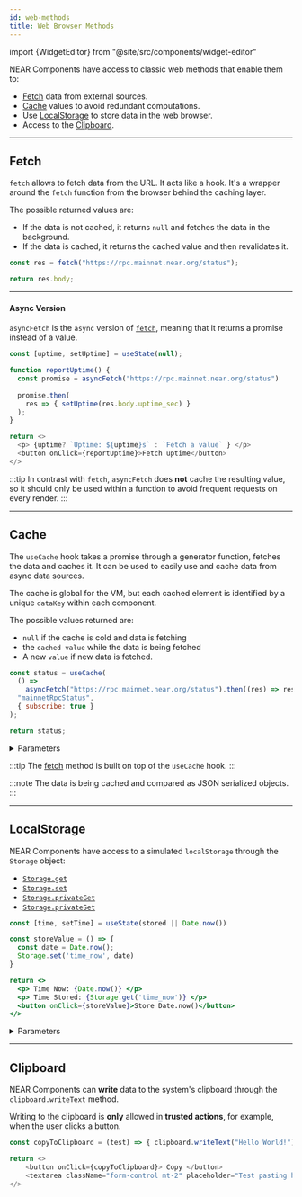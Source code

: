 ```yaml
---
id: web-methods
title: Web Browser Methods
---
```


import {WidgetEditor} from "@site/src/components/widget-editor"

NEAR Components have access to classic web methods that enable them to:

- [Fetch](#fetch) data from external sources.
- [Cache](#cache) values to avoid redundant computations.
- Use [LocalStorage](#localstorage) to store data in the web browser.
- Access to the [Clipboard](#clipboard).

---

## Fetch

`fetch` allows to fetch data from the URL. It acts like a hook. It's a wrapper around the `fetch` function from the browser behind the caching layer.

The possible returned values are:

- If the data is not cached, it returns `null` and fetches the data in the background.
- If the data is cached, it returns the cached value and then revalidates it.

<WidgetEditor height="80">

```js
const res = fetch("https://rpc.mainnet.near.org/status");

return res.body;
```

</WidgetEditor>

<hr className="subsection" />

#### Async Version

`asyncFetch` is the `async` version of [`fetch`](#fetch), meaning that it returns a promise instead of a value.

<WidgetEditor height="80">

```js
const [uptime, setUptime] = useState(null);

function reportUptime() {
  const promise = asyncFetch("https://rpc.mainnet.near.org/status")
  
  promise.then(
    res => { setUptime(res.body.uptime_sec) }
  );
}

return <>
  <p> {uptime? `Uptime: ${uptime}s` : `Fetch a value` } </p>
  <button onClick={reportUptime}>Fetch uptime</button>
</>
```

</WidgetEditor>

:::tip
In contrast with `fetch`, `asyncFetch` does **not** cache the resulting value, so it should only be used within a function to avoid frequent requests on every render.
:::

---

## Cache

The `useCache` hook takes a promise through a generator function, fetches the data and caches it. It can be used to easily use and cache data from async data sources.

The cache is global for the VM, but each cached element is identified by a unique `dataKey` within each component.

The possible values returned are:

- `null` if the cache is cold and data is fetching
- the `cached value` while the data is being fetched
- A new `value` if new data is fetched.

<WidgetEditor>

```js
const status = useCache(
  () =>
    asyncFetch("https://rpc.mainnet.near.org/status").then((res) => res.body),
  "mainnetRpcStatus",
  { subscribe: true }
);

return status;
```

</WidgetEditor>

<details markdown="1">
<summary> Parameters </summary>

| param              | required     | type   | description                                                                                             |
| ------------------ | ------------ | ------ | ------------------------------------------------------------------------------------------------------- |
| `promiseGenerator` | **required** | object | a function that returns a promise, which generates data.                                |
| `dataKey`          | **required** | object | the unique name (within the current component) to identify the data. |
| `options`          | _optional_   | object | optional argument.                                                                      |

:::info options object

- `subscribe` _(optional)_: if `true`, the data refreshes periodically by invalidating cache.

:::

:::note

- `promiseGenerator`: you don't return the promise directly, because it should only be fired once.
  :::

</details>

:::tip
The [fetch](#fetch) method is built on top of the `useCache` hook.
:::

:::note
The data is being cached and compared as JSON serialized objects.
:::

---

## LocalStorage

NEAR Components have access to a simulated `localStorage` through the `Storage` object:

- [`Storage.get`](#storageget)
- [`Storage.set`](#storageset)
- [`Storage.privateGet`](#storageprivateget)
- [`Storage.privateSet`](#storageprivateset)

<WidgetEditor>

```jsx
const [time, setTime] = useState(stored || Date.now()) 

const storeValue = () => {
  const date = Date.now();
  Storage.set('time_now', date)
}

return <>
  <p> Time Now: {Date.now()} </p>
  <p> Time Stored: {Storage.get('time_now')} </p>
  <button onClick={storeValue}>Store Date.now()</button>
</>
```

</WidgetEditor>

<details markdown="1">
<summary> Parameters </summary>

#### Storage.get

`Storage.get(key, widgetSrc?)` - returns the public value for a given key under the given widgetSrc or the current component if `widgetSrc` is omitted. Can only read public values.

| param       | required     | type   | description              |
| ----------- | ------------ | ------ | ------------------------ |
| `key`       | **required** | object | a user-defined key       |
| `widgetSrc` | _optional_   | object | a user-defined component |

---

#### Storage.set

`Storage.set(key, value)` - sets the public value for a given key under the current widget. The value will be public, so other widgets can read it.

| param   | required     | type   | description          |
| ------- | ------------ | ------ | -------------------- |
| `key`   | **required** | object | a user-defined key   |
| `value` | **required** | object | a user-defined value |

---

#### Storage.privateGet

`Storage.privateGet(key)` - returns the private value for a given key under the current component.

| param | required     | type   | description                                    |
| ----- | ------------ | ------ | ---------------------------------------------- |
| `key` | **required** | object | a user-defined key under the current component |

---

#### Storage.privateSet

`Storage.privateSet(key, value)` - sets the private value for a given key under the current component. The value is private, only the current component can read it.

:::note
Private and public values can share the same key and don't conflict.
:::

| param   | required     | type   | description                                    |
| ------- | ------------ | ------ | ---------------------------------------------- |
| `key`   | **required** | object | a user-defined key under the current component |
| `value` | **required** | object | a user-defined value                           |

</details>

---

## Clipboard

NEAR Components can **write** data to the system's clipboard through the `clipboard.writeText` method.

Writing to the clipboard is **only** allowed in **trusted actions**, for example, when the user clicks a button.

<WidgetEditor>

```js
const copyToClipboard = (test) => { clipboard.writeText("Hello World!") }

return <>
    <button onClick={copyToClipboard}> Copy </button>
    <textarea className="form-control mt-2" placeholder="Test pasting here" />
</>
```

</WidgetEditor>
